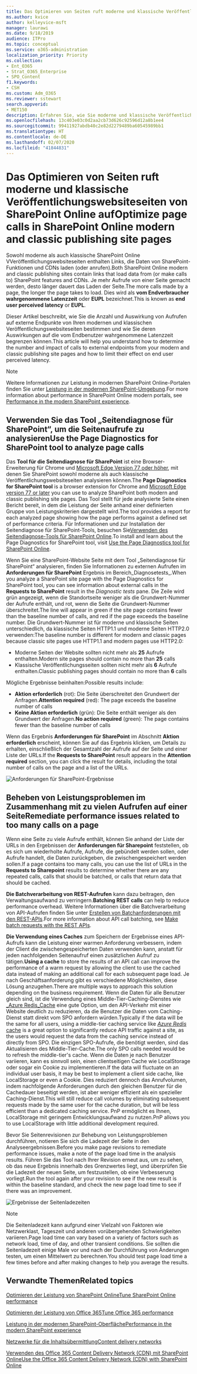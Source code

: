 ```yaml
---
title: Das Optimieren von Seiten ruft moderne und klassische Veröffentlichungswebsiteseiten von SharePoint Online auf
ms.author: kvice
author: kelleyvice-msft
manager: laurawi
ms.date: 9/18/2019
audience: ITPro
ms.topic: conceptual
ms.service: o365-administration
localization_priority: Priority
ms.collection:
- Ent_O365
- Strat_O365_Enterprise
- SPO_Content
f1.keywords:
- CSH
ms.custom: Adm_O365
ms.reviewer: sstewart
search.appverid:
- MET150
description: Erfahren Sie, wie Sie moderne und klassische Veröffentlichungswebsiteseiten in SharePoint Online optimieren können, indem Sie die Anzahl der Aufrufe von SharePoint Online-Service-Endpunkten begrenzen.
ms.openlocfilehash: 13c403e03c0d2aa2cb73d626c92596d12a8b1ee4
ms.sourcegitcommit: 99411927abdb40c2e82d2279489ba60545989bb1
ms.translationtype: HT
ms.contentlocale: de-DE
ms.lasthandoff: 02/07/2020
ms.locfileid: "41844831"
---
```

# <a name="optimize-page-calls-in-sharepoint-online-modern-and-classic-publishing-site-pages"></a><span data-ttu-id="648e2-103">Das Optimieren von Seiten ruft moderne und klassische Veröffentlichungswebsiteseiten von SharePoint Online auf</span><span class="sxs-lookup"><span data-stu-id="648e2-103">Optimize page calls in SharePoint Online modern and classic publishing site pages</span></span>

<span data-ttu-id="648e2-104">Sowohl moderne als auch klassische SharePoint Online VVeröffentlichungswebsiteseiten enthalten Links, die Daten von SharePoint-Funktionen und CDNs laden (oder anrufen).</span><span class="sxs-lookup"><span data-stu-id="648e2-104">Both SharePoint Online modern and classic publishing sites contain links that load data from (or make calls to) SharePoint features and CDNs.</span></span> <span data-ttu-id="648e2-105">Je mehr Aufrufe von einer Seite gemacht werden, desto länger dauert das Laden der Seite.</span><span class="sxs-lookup"><span data-stu-id="648e2-105">The more calls made by a page, the longer the page takes to load.</span></span> <span data-ttu-id="648e2-106">Dies wird als **vom Endverbraucher wahrgenommene Latenzzeit** oder **EUPL** bezeichnet.</span><span class="sxs-lookup"><span data-stu-id="648e2-106">This is known as **end user perceived latency** or **EUPL**.</span></span>

<span data-ttu-id="648e2-107">Dieser Artikel beschreibt, wie Sie die Anzahl und Auswirkung von Aufrufen auf externe Endpunkte von Ihren modernen und klassischen Veröffentlichungswebsiteseiten bestimmen und wie Sie deren Auswirkungen auf die vom Endbenutzer wahrgenommene Latenzzeit begrenzen können.</span><span class="sxs-lookup"><span data-stu-id="648e2-107">This article will help you understand how to determine the number and impact of calls to external endpoints from your modern and classic publishing site pages and how to limit their effect on end user perceived latency.</span></span>

>[!NOTE]
><span data-ttu-id="648e2-108">Weitere Informationen zur Leistung in modernen SharePoint Online-Portalen finden Sie unter [Leistung in der modernen SharePoint-Umgebung](https://docs.microsoft.com/sharepoint/modern-experience-performance).</span><span class="sxs-lookup"><span data-stu-id="648e2-108">For more information about performance in SharePoint Online modern portals, see [Performance in the modern SharePoint experience](https://docs.microsoft.com/sharepoint/modern-experience-performance).</span></span>

## <a name="use-the-page-diagnostics-for-sharepoint-tool-to-analyze-page-calls"></a><span data-ttu-id="648e2-109">Verwenden Sie das Tool „Seitendiagnose für SharePoint“, um die Seitenaufrufe zu analysieren</span><span class="sxs-lookup"><span data-stu-id="648e2-109">Use the Page Diagnostics for SharePoint tool to analyze page calls</span></span>

<span data-ttu-id="648e2-110">Das **Tool für die Seitendiagnose für SharePoint** ist eine Browser-Erweiterung für Chrome und [Microsoft Edge Version 77 oder höher](https://www.microsoftedgeinsider.com/download?form=MI13E8&OCID=MI13E8), mit denen Sie SharePoint sowohl moderne als auch klassische Veröffentlichungswebsiteseiten analysieren können.</span><span class="sxs-lookup"><span data-stu-id="648e2-110">The **Page Diagnostics for SharePoint tool** is a browser extension for Chrome and [Microsoft Edge version 77 or later](https://www.microsoftedgeinsider.com/download?form=MI13E8&OCID=MI13E8) you can use to analyze SharePoint both modern and classic publishing site pages.</span></span> <span data-ttu-id="648e2-111">Das Tool stellt für jede analysierte Seite einen Bericht bereit, in dem die Leistung der Seite anhand einer definierten Gruppe von Leistungskriterien dargestellt wird.</span><span class="sxs-lookup"><span data-stu-id="648e2-111">The tool provides a report for each analyzed page showing how the page performs against a defined set of performance criteria.</span></span> <span data-ttu-id="648e2-112">Für Informationen und zur Installation der Seitendiagnose für SharePoint-Tools, besuchen Sie[Verwenden des Seitendiagnose-Tools für SharePoint Online](page-diagnostics-for-spo.md).</span><span class="sxs-lookup"><span data-stu-id="648e2-112">To install and learn about the Page Diagnostics for SharePoint tool, visit [Use the Page Diagnostics tool for SharePoint Online](page-diagnostics-for-spo.md).</span></span>

<span data-ttu-id="648e2-113">Wenn Sie eine SharePoint-Website Seite mit dem Tool „Seitendiagnose für SharePoint“ analysieren, finden Sie Informationen zu externen Aufrufen im **Anforderungen für SharePoint** Ergebnis im Bereich_Diagnosetests_.</span><span class="sxs-lookup"><span data-stu-id="648e2-113">When you analyze a SharePoint site page with the Page Diagnostics for SharePoint tool, you can see information about external calls in the **Requests to SharePoint** result in the _Diagnostic tests_ pane.</span></span> <span data-ttu-id="648e2-114">Die Zeile wird grün angezeigt, wenn die Standortseite weniger als die Grundwert-Nummer der Aufrufe enthält, und rot, wenn die Seite die Grundwert-Nummer überschreitet.</span><span class="sxs-lookup"><span data-stu-id="648e2-114">The line will appear in green if the site page contains fewer than the baseline number of calls, and red if the page exceeds the baseline number.</span></span> <span data-ttu-id="648e2-115">Die Grundwert-Nummer ist für moderne und klassische Seiten unterschiedlich, da klassische Seiten HTTP1.1 und moderne Seiten HTTP2.0 verwenden:</span><span class="sxs-lookup"><span data-stu-id="648e2-115">The baseline number is different for modern and classic pages because classic site pages use HTTP1.1 and modern pages use HTTP2.0:</span></span>

- <span data-ttu-id="648e2-116">Moderne Seiten der Website sollten nicht mehr als **25** Aufrufe enthalten.</span><span class="sxs-lookup"><span data-stu-id="648e2-116">Modern site pages should contain no more than **25** calls</span></span>
- <span data-ttu-id="648e2-117">Klassische Veröffentlichungsseiten sollten nicht mehr als **6** Aufrufe enthalten.</span><span class="sxs-lookup"><span data-stu-id="648e2-117">Classic publishing pages should contain no more than **6** calls</span></span>

<span data-ttu-id="648e2-118">Mögliche Ergebnisse beinhalten:</span><span class="sxs-lookup"><span data-stu-id="648e2-118">Possible results include:</span></span>

- <span data-ttu-id="648e2-119">**Aktion erforderlich** (rot): Die Seite überschreitet den Grundwert der Anfragen.</span><span class="sxs-lookup"><span data-stu-id="648e2-119">**Attention required** (red): The page exceeds the baseline number of calls</span></span>
- <span data-ttu-id="648e2-120">**Keine Aktion erforderlich** (grün): Die Seite enthält weniger als den Grundwert der Anfragen.</span><span class="sxs-lookup"><span data-stu-id="648e2-120">**No action required** (green): The page contains fewer than the baseline number of calls</span></span>

<span data-ttu-id="648e2-121">Wenn das Ergebnis **Anforderungen für SharePoint** im Abschnitt **Aktion erforderlich** erscheint, können Sie auf das Ergebnis klicken, um Details zu erhalten, einschließlich der Gesamtzahl der Aufrufe auf der Seite und einer Liste der URLs.</span><span class="sxs-lookup"><span data-stu-id="648e2-121">If the **Requests to SharePoint** result appears in the **Attention required** section, you can click the result for details, including the total number of calls on the page and a list of the URLs.</span></span>

![Anforderungen für SharePoint-Ergebnisse](media/modern-portal-optimization/pagediag-requests.png)

## <a name="remediate-performance-issues-related-to-too-many-calls-on-a-page"></a><span data-ttu-id="648e2-123">Beheben von Leistungsproblemen im Zusammenhang mit zu vielen Aufrufen auf einer Seite</span><span class="sxs-lookup"><span data-stu-id="648e2-123">Remediate performance issues related to too many calls on a page</span></span>

<span data-ttu-id="648e2-124">Wenn eine Seite zu viele Aufrufe enthält, können Sie anhand der Liste der URLs in den Ergebnissen der **Anforderungen für Sharepoint** feststellen, ob es sich um wiederholte Aufrufe, Aufrufe, die gebündelt werden sollen, oder Aufrufe handelt, die Daten zurückgeben, die zwischengespeichert werden sollen.</span><span class="sxs-lookup"><span data-stu-id="648e2-124">If a page contains too many calls, you can use the list of URLs in the **Requests to Sharepoint** results to determine whether there are any repeated calls, calls that should be batched, or calls that return data that should be cached.</span></span>

<span data-ttu-id="648e2-125">**Die Batchverarbeitung von REST-Aufrufen** kann dazu beitragen, den Verwaltungsaufwand zu verringern.</span><span class="sxs-lookup"><span data-stu-id="648e2-125">**Batching REST calls** can help to reduce performance overhead.</span></span> <span data-ttu-id="648e2-126">Weitere Informationen über die Batchverarbeitung von API-Aufrufen finden Sie unter [Erstellen von Batchanforderungen mit den REST-APIs](https://docs.microsoft.com/sharepoint/dev/sp-add-ins/make-batch-requests-with-the-rest-apis).</span><span class="sxs-lookup"><span data-stu-id="648e2-126">For more information about API call batching, see [Make batch requests with the REST APIs](https://docs.microsoft.com/sharepoint/dev/sp-add-ins/make-batch-requests-with-the-rest-apis).</span></span>

<span data-ttu-id="648e2-127">**Die Verwendung eines Caches** zum Speichern der Ergebnisse eines API-Aufrufs kann die Leistung einer warmen Anforderung verbessern, indem der Client die zwischengespeicherten Daten verwenden kann, anstatt für jeden nachfolgenden Seitenaufruf einen zusätzlichen Aufruf zu tätigen.</span><span class="sxs-lookup"><span data-stu-id="648e2-127">**Using a cache** to store the results of an API call can improve the performance of a warm request by allowing the client to use the cached data instead of making an additional call for each subsequent page load.</span></span> <span data-ttu-id="648e2-128">Je nach Geschäftsanforderung gibt es verschiedene Möglichkeiten, diese Lösung anzugehen.</span><span class="sxs-lookup"><span data-stu-id="648e2-128">There are multiple ways to approach this solution depending on the business requirement.</span></span> <span data-ttu-id="648e2-129">Wenn die Daten für alle Benutzer gleich sind, ist die Verwendung eines Middle-Tier-Caching-Dienstes wie [_Azure Redis_Cache](https://azure.microsoft.com/services/cache/) eine gute Option, um den API-Verkehr mit einer Website deutlich zu reduzieren, da die Benutzer die Daten vom Caching-Dienst statt direkt vom SPO anfordern würden.</span><span class="sxs-lookup"><span data-stu-id="648e2-129">Typically if the data will be the same for all users, using a middle-tier caching service like [_Azure Redis_ cache](https://azure.microsoft.com/services/cache/) is a great option to significantly reduce API traffic against a site, as the users would request the data from the caching service instead of directly from SPO.</span></span> <span data-ttu-id="648e2-130">Die einzigen SPO-Aufrufe, die benötigt werden, sind das Aktualisieren des Middle-Tier-Cache.</span><span class="sxs-lookup"><span data-stu-id="648e2-130">The only SPO calls needed would be to refresh the middle-tier's cache.</span></span> <span data-ttu-id="648e2-131">Wenn die Daten je nach Benutzer variieren, kann es sinnvoll sein, einen clientseitigen Cache wie LocalStorage oder sogar ein Cookie zu implementieren.</span><span class="sxs-lookup"><span data-stu-id="648e2-131">If the data will fluctuate on an individual user basis, it may be best to implement a client side cache, like LocalStorage or even a Cookie.</span></span> <span data-ttu-id="648e2-132">Dies reduziert dennoch das Anrufvolumen, indem nachfolgende Anforderungen durch den gleichen Benutzer für die Cachedauer beseitigt werden, ist aber weniger effizient als ein spezieller Caching-Dienst.</span><span class="sxs-lookup"><span data-stu-id="648e2-132">This will still reduce call volumes by eliminating subsequent requests made by the same user for the cache duration, but will be less efficient than a dedicated caching service.</span></span> <span data-ttu-id="648e2-133">PnP ermöglicht es Ihnen, LocalStorage mit geringem Entwicklungsaufwand zu nutzen.</span><span class="sxs-lookup"><span data-stu-id="648e2-133">PnP allows you to use LocalStorage with little additional development required.</span></span>

<span data-ttu-id="648e2-134">Bevor Sie Seitenrevisionen zur Behebung von Leistungsproblemen durchführen, notieren Sie sich die Ladezeit der Seite in den Analyseergebnissen.</span><span class="sxs-lookup"><span data-stu-id="648e2-134">Before you make page revisions to remediate performance issues, make a note of the page load time in the analysis results.</span></span> <span data-ttu-id="648e2-135">Führen Sie das Tool nach Ihrer Revision erneut aus, um zu sehen, ob das neue Ergebnis innerhalb des Grenzwertes liegt, und überprüfen Sie die Ladezeit der neuen Seite, um festzustellen, ob eine Verbesserung vorliegt.</span><span class="sxs-lookup"><span data-stu-id="648e2-135">Run the tool again after your revision to see if the new result is within the baseline standard, and check the new page load time to see if there was an improvement.</span></span>

![Ergebnisse der Seitenladezeiten](media/modern-portal-optimization/pagediag-page-load-time.png)

>[!NOTE]
><span data-ttu-id="648e2-137">Die Seitenladezeit kann aufgrund einer Vielzahl von Faktoren wie Netzwerklast, Tageszeit und anderen vorübergehenden Schwierigkeiten variieren.</span><span class="sxs-lookup"><span data-stu-id="648e2-137">Page load time can vary based on a variety of factors such as network load, time of day, and other transient conditions.</span></span> <span data-ttu-id="648e2-138">Sie sollten die Seitenladezeit einige Male vor und nach der Durchführung von Änderungen testen, um einen Mittelwert zu berechnen.</span><span class="sxs-lookup"><span data-stu-id="648e2-138">You should test page load time a few times before and after making changes to help you average the results.</span></span>

## <a name="related-topics"></a><span data-ttu-id="648e2-139">Verwandte Themen</span><span class="sxs-lookup"><span data-stu-id="648e2-139">Related topics</span></span>

[<span data-ttu-id="648e2-140">Optimieren der Leistung von SharePoint Online</span><span class="sxs-lookup"><span data-stu-id="648e2-140">Tune SharePoint Online performance</span></span>](tune-sharepoint-online-performance.md)

[<span data-ttu-id="648e2-141">Optimieren der Leistung von Office 365</span><span class="sxs-lookup"><span data-stu-id="648e2-141">Tune Office 365 performance</span></span>](tune-office-365-performance.md)

[<span data-ttu-id="648e2-142">Leistung in der modernen SharePoint-Oberfläche</span><span class="sxs-lookup"><span data-stu-id="648e2-142">Performance in the modern SharePoint experience</span></span>](https://docs.microsoft.com/sharepoint/modern-experience-performance)

[<span data-ttu-id="648e2-143">Netzwerke für die Inhaltsübermittlung</span><span class="sxs-lookup"><span data-stu-id="648e2-143">Content delivery networks</span></span>](content-delivery-networks.md)

[<span data-ttu-id="648e2-144">Verwenden des Office 365 Content Delivery Network (CDN) mit SharePoint Online</span><span class="sxs-lookup"><span data-stu-id="648e2-144">Use the Office 365 Content Delivery Network (CDN) with SharePoint Online</span></span>](use-office-365-cdn-with-spo.md)
